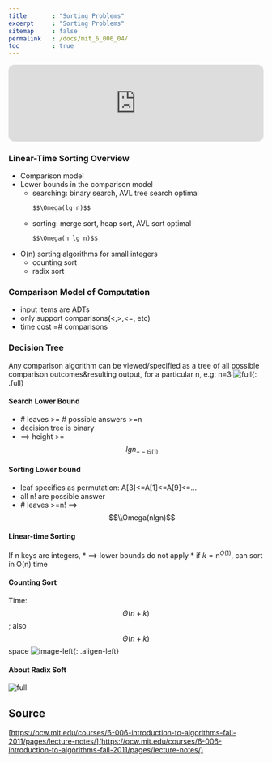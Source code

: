 ```yaml
---
title       : "Sorting Problems"
excerpt     : "Sorting Problems"
sitemap     : false
permalink   : /docs/mit_6_006_04/
toc         : true
---
```



<iframe style="border-radius:12px" src="https://open.spotify.com/embed/track/1FGvbfMafLBdymgrtGAZYh?utm_source=generator" width="100%" height="152" frameBorder="0" allowfullscreen="" allow="autoplay; clipboard-write; encrypted-media; fullscreen; picture-in-picture" loading="lazy"></iframe>

### Linear-Time Sorting Overview
* Comparison model
* Lower bounds in the comparison model
  - searching: binary search, AVL tree search optimal 
    ```markdown
    $$\Omega(lg n)$$
    ```
  - sorting: merge sort, heap sort, AVL sort optimal
    ```markdown
    $$\Omega(n lg n)$$
    ```
* O(n) sorting algorithms for small integers
  - counting sort
  - radix sort

### Comparison Model of Computation
* input items are ADTs
* only support comparisons(<,>,<=, etc)
* time cost =# comparisons

### Decision Tree
Any comparison algorithm can be viewed/specified as a tree of all possible comparison outcomes&resulting output, for a particular n, e.g: n=3
![full](https://hostux.social/system/media_attachments/files/109/792/412/686/129/682/original/d5cbbddf2d8ef7ce.jpeg){: .full}

#### Search Lower Bound
* \# leaves >= \# possible answers >=n
* decision tree is binary
* ==> height >= $$lgn_{+-\Theta(1)}$$

#### Sorting Lower bound
* leaf specifies as permutation: A[3]<=A[1]<=A[9]<=...
* all n! are possible answer
* \# leaves >=n! ==> $$\\Omega(nlgn)$$

#### Linear-time Sorting
If n keys are integers,
    * ==> lower bounds do not apply
    * if $k=\mathrm{n}^{O(1)}$, can sort in O(n) time

#### Counting Sort
Time: $$\Theta(n+k)$$; also $$\Theta(n+k)$$ space
![image-left](https://hostux.social/system/media_attachments/files/109/792/525/563/444/839/original/05ed5d0a71d4215a.jpeg){: .aligen-left}

#### About Radix Soft 
![full](https://hostux.social/system/media_attachments/files/109/792/564/978/371/751/original/e38c2de5f9218910.jpeg)


## Source
[https://ocw.mit.edu/courses/6-006-introduction-to-algorithms-fall-2011/pages/lecture-notes/](https://ocw.mit.edu/courses/6-006-introduction-to-algorithms-fall-2011/pages/lecture-notes/)